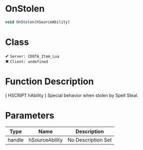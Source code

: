 # OnStolen
```js
void OnStolen(hSourceAbility)
```
# Class
✔ `Server: CDOTA_Item_Lua`  
✖ `Client: undefined`  

# Function Description
( HSCRIPT hAbility ) Special behavior when stolen by Spell Steal.
# Parameters
Type|Name|Description
--|--|--
handle|hSourceAbility|No Description Set
